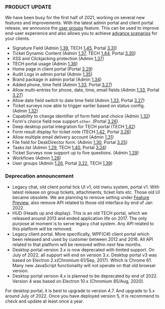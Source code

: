 ### PRODUCT UPDATE

We have been busy for the first half of 2021, working on several new features and improvements. With the latest admin portal and client portal release, we announce the [user groups](https://help.deskdirector.com/article/bxd7i1kkw3) feature. This can be used to improve end-user experience and also allows you to achieve [advance scenarios](https://help.deskdirector.com/article/619edy705s-user-group-scenarios) for your clients.

* Signature Field (Admin [1.39](/configs/release-notes/admin/v1.39.1), TECH [1.45](/configs/release-notes/tech/v1.45), Portal [3.31](/configs/release-notes/portal/v3.31))
* Ticket Dynamic Content (Admin [1.37](/configs/release-notes/admin/v1.37.1), TECH [1.44](/configs/release-notes/tech/v1.44), Portal [3.30](/configs/release-notes/portal/v3.30))
* XSS and Clickjacking protection (Admin [1.37](/configs/release-notes/admin/v1.37.1))
* TECH portal usage (Admin [1.36](/configs/release-notes/admin/v1.36.1))
* Home page in client portal (Portal [3.29](/configs/release-notes/portal/v3.29))
* Audit Logs in admin portal (Admin [1.35](/configs/release-notes/admin/v1.35.1))
* Brand package in admin portal (Admin [1.34](/configs/release-notes/admin/v1.34.1))
* Added phone, time field (Admin [1.33](/configs/release-notes/admin/v1.33.1), Portal [3.27](/configs/release-notes/portal/v3.27))
* Allow multi-entries for phone, date, time, email fields (Admin [1.33](/configs/release-notes/admin/v1.33.1), Portal [3.27](/configs/release-notes/portal/v3.27))
* Allow date field switch to date time field (Admin [1.33](/configs/release-notes/admin/v1.33.1), Portal [3.27](/configs/release-notes/portal/v3.27))
* Ticket surveys now able to trigger earlier based on status config. (Admin [1.32](/configs/release-notes/admin/v1.32.1))
* Capability to change identifier of form field and choice (Admin [1.32](/configs/release-notes/admin/v1.32.1))
* Form's choice field now support `other`. (Portal [3.26](/configs/release-notes/portal/v3.26))
* Deep desktop portal integration for TECH portal (TECH [1.42](/configs/release-notes/tech/v1.42))
* Form result display for ticket note (TECH [1.42](/configs/release-notes/tech/v1.42), Portal [3.26](/configs/release-notes/portal/v3.26))
* Allow multiple email delivery account (Admin [1.31](/configs/release-notes/admin/v1.31.1))
* File field for DeskDirector form. (Admin [1.30](/configs/release-notes/admin/v1.30.1), Portal [3.25](/configs/release-notes/portal/v3.25))
* Tasks list (Admin [1.29](/configs/release-notes/admin/v1.29.1), TECH [1.40](/configs/release-notes/tech/v1.40), Portal [3.24](/configs/release-notes/portal/v3.24))
* Ticket Surveys now support up to five questions. (Admin [1.29](/configs/release-notes/admin/v1.29.1))
* Workflows (Admin [1.28](/configs/release-notes/admin/v1.28.1))
* User groups (Admin [1.26](/configs/release-notes/admin/v1.26.1), Portal [3.22](/configs/release-notes/portal/v3.22), TECH [1.39](/configs/release-notes/tech/v1.39)) 

### Deprecation announcement

* Legacy chat, old client portal tick UI v1, old menu system, portal v1. With latest release on group tickets, attachments, ticket lists etc. Those old UI became obsolete. We are planning to remove setting under [Feature Preview](/configs/portal/features/preview), also remove API related to those old interface by end of Jan 2022.
* HUD (Heads up and display). This is an old TECH portal, which we released around 2013 and ended application life on 2017. The only purpose at moment is to serve legacy chat system. Any API related to this platform will be removed.
* Legacy client portal. More specifically, WPF(C#) client portal which been released and used by customer between 2012 and 2016. All API related to that platform will be removed within next few months.
* Desktop portal version 3.x is now deprecated with limited support. On July of 2022, all support will end on version 3.x. Desktop portal v3 was based on Electron 2.x(Chromium 61/Sep, 2017). Which is Chrome 61. Many new JavaScript functionality will not operate on that old browser version.
* Desktop portal version 4.x is planned to be deprecated by end of 2022. Version 4 was based on Electron 10.x (Chromium 85/Aug, 2020).

For desktop portal, it is best to upgrade to version 4.7. And upgrade to 5.x around July of 2022. Once you have deployed version 5, it is recommend to check and update at least once a year.
